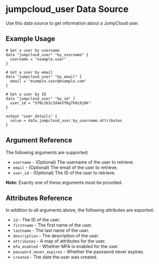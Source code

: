 # jumpcloud_user Data Source

Use this data source to get information about a JumpCloud user.

## Example Usage

```hcl
# Get a user by username
data "jumpcloud_user" "by_username" {
  username = "example.user"
}

# Get a user by email
data "jumpcloud_user" "by_email" {
  email = "example.user@example.com"
}

# Get a user by ID
data "jumpcloud_user" "by_id" {
  user_id = "5f0c1b2c3d4e5f6g7h8i9j0k"
}

output "user_details" {
  value = data.jumpcloud_user.by_username.attributes
}
```

## Argument Reference

The following arguments are supported:

* `username` - (Optional) The username of the user to retrieve.
* `email` - (Optional) The email of the user to retrieve.
* `user_id` - (Optional) The ID of the user to retrieve.

**Note:** Exactly one of these arguments must be provided.

## Attributes Reference

In addition to all arguments above, the following attributes are exported:

* `id` - The ID of the user.
* `firstname` - The first name of the user.
* `lastname` - The last name of the user.
* `description` - The description of the user.
* `attributes` - A map of attributes for the user.
* `mfa_enabled` - Whether MFA is enabled for the user.
* `password_never_expires` - Whether the password never expires.
* `created` - The date the user was created. 